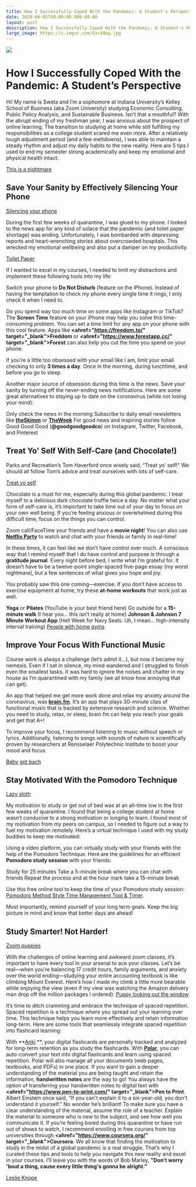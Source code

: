 ```yaml
---
title: How I Successfully Coped With the Pandemic: A Student's Perspective
date: 2020-06-02T08:00:00.000-08:00
layout: post
description: How I Successfully Coped With the Pandemic: A Student's Perspective
large_image: https://i.imgur.com/Exc48ep.jpg    
---
```


<img class="img-fluid" src="https://i.imgur.com/Exc48ep.jpg">

# How I Successfully Coped With the Pandemic: A Student’s Perspective

Hi! My name is Sweta and I’m a sophomore at Indiana University’s Kelley School of Business (aka Zoom University) studying Economic Consulting, Public Policy Analysis, and Sustainable Business. Isn’t that a mouthful?
With the abrupt ending of my freshman year, I was anxious about the prospect of online learning. The transition to studying at home while still fulfilling my responsibilities as a college student scared me even more.  After a relatively tough adjustment period (and a few meltdowns), I was able to maintain a steady rhythm and adjust my daily habits to the new reality. Here are 5 tips I used to end my semester strong academically and keep my emotional and physical health intact: 

<a href="https://imgur.com/Ai8DjO1" target="_blank">This is a nightmare</a>

## Save Your Sanity by Effectively Silencing Your Phone

<a href="https://imgur.com/UtUm8EP" target="_blank">Silencing your phone</a>

During the first few weeks of quarantine, I was glued to my phone. I looked to the news app for any kind of solace that the pandemic (and toilet paper shortage) was ending. Unfortunately, I was bombarded with depressing reports and heart-wrenching stories about overcrowded hospitals. This wrecked my emotional wellbeing and also put a damper on my productivity. 

<a href="https://imgur.com/r787Yqi" target="_blank">Toilet Paper</a>

If I wanted to excel in my courses, I needed to limit my distractions and implement these following tools into my life:

Switch your phone to **Do Not Disturb** (feature on the iPhone). Instead of having the temptation to check my phone every single time it rings, I only check it when I need to. 

Do you spend way too much time on some apps like Instagram or TikTok? The **Screen Time** feature on your iPhone may help you solve this time-consuming problem. You can set a time limit for any app on your phone with this cool feature. Apps like **<ahref="https://freedom.to/" target="_blank">Freddom</a>** or **<ahref="https://www.forestapp.cc/" target="_blank">Forest</a>** can also help you cut the time you spend on your phone. 

If you’re a little too obsessed with your email like I am, limit your email checking to only **3 times a day**. Once in the morning, during lunchtime, and before you go to sleep.

Another major source of obsession during this time is the news. Save your sanity by turning off the never-ending news notifications. Here are some great alternatives to staying up to date on the coronavirus (while not losing your mind):

Only check the news in the morning
Subscribe to daily email newsletters like **<a href="https://www.theskimm.com/" target="_blank">theSkimm</a>** or **<a href="https://theweek.com/" target="_blank">TheWeek</a>**
For good news and inspiring stories follow Good Good Good (**@goodgoodgoodco**) on Instagram, Twitter, Facebook, and Pinterest

## Treat Yo’ Self With Self-Care (and Chocolate!)

Parks and Recreation’s Tom Haverford once wisely said, “Treat yo’ self!” We should all follow Tom’s advice and treat ourselves with lots of self-care.

<a href="https://imgur.com/9tNrQeC" target="_blank">Treat yo self</a>
 
Chocolate is a must for me, especially during this global pandemic. I treat myself to a delicious dark chocolate truffle twice a day. No matter what your form of self-care is, it’s important to take time out of your day to focus on your own well being. If you’re feeling anxious or overwhelmed during this difficult time, focus on the things you can control. 

Zoom call/FaceTime your friends and have a **movie night**! You can also use **<a href="https://www.netflixparty.com/" target="_blank">Netflix Party</a>** to watch and chat with your friends or family in real-time!

In these times, it can feel like we don’t have control over much. A conscious way that I remind myself that I do have control and purpose is through a **gratitude journal**. Every night before bed, I write what I’m grateful for. It doesn’t have to be a twelve-point single-spaced five-page essay (my worst nightmare), but a few sentences of what gives you hope and joy. 

You probably saw this one coming—exercise. If you don’t have access to exercise equipment at home, try these **at-home workouts** that work just as well. 

**Yoga** or **Pilates** (YouTube is your best friend here)
Go outside for a **15-minute walk** (I hear you… this isn’t really at home)
**Johnson & Johnson 7 Minute Workout App** (Hell Week for Navy Seals. Uh, I mean… high-intensity interval training)
<a href="https://imgur.com/7YWRr4q" target="_blank">People with home gyms</a>

## Improve Your Focus With Functional Music

Course work is always a challenge (let’s admit it…), but now it became my nemesis. Even if I sat in silence, my mind wandered and I struggled to finish even the smallest tasks. It was hard to ignore the noises and chatter in my house as I’m quarantined with my family (we all know how annoying that can get). 

An app that helped me get more work done and relax my anxiety around the coronavirus, was **<a href="https://www.brain.fm/" target="_blank">brain.fm</a>**. It’s an app that plays 30-minute clips of functional music that is backed by extensive research and science. Whether you need to study, relax, or sleep, brain.fm can help you reach your goals and get that A+! 

To improve your focus, I recommend listening to music without speech or lyrics. Additionally, listening to songs with sounds of nature is scientifically proven by researchers at Rensselaer Polytechnic Institute to boost your mood and focus.

<a href="https://imgur.com/THF7cXi" target="_blank">Baby got bach</a>

## Stay Motivated With the Pomodoro Technique

<a href="https://imgur.com/qJ82JDO" target="_blank">Lazy sloth</a>

My motivation to study or get out of bed was at an all-time low in the first few weeks of quarantine. I found that being a college student at home wasn’t conducive to a strong motivation or longing to learn. I found most of my motivation from my peers on campus, so I needed to figure out a way to fuel my motivation remotely. Here’s a virtual technique I used with my study buddies to keep me motivated:

Using a video platform, you can virtually study with your friends with the help of the Pomodoro Technique. Here are the guidelines for an efficient **Pomodoro study session** with your friends:

Study for 25 minutes
Take a 5-minute break where you can chat with friends
Repeat the process and at the hour mark take a 15-minute break

Use this free online tool to keep the time of your Pomodoro study session: <a href="https://www.marinaratimer.com/" target="_blank">Pomodoro Method Style Time Management Tool & Timer</a>.

Most importantly, remind yourself of your long term goals. Keep the big picture in mind and know that better days are ahead!

## Study Smarter! Not Harder!

<a href="https://imgur.com/f7VTZnN" target="_blank">Zoom puppies</a>

With the challenges of online learning and awkward zoom classes, it’s important to have every tool in your arsenal to ace your classes. Let’s be real—when you’re balancing 17 credit hours, family arguments, and anxiety over the world ending—studying your entire accounting textbook is like climbing Mount Everest. Here’s how I made my climb a little more bearable while enjoying the view (even if my view was watching the Amazon delivery man drop off the million packages I ordered): 
<a href="https://imgur.com/FKYTrDd" target="_blank">Puppy looking out the window</a>

It’s time to ditch cramming and embrace the technique of spaced repetition. Spaced repetition is a technique where you spread out your learning over time. This technique helps you learn more effectively and retain information long-term. Here are some tools that seamlessly integrate spaced repetition into flashcard learning:
 
With **<a href="https://apps.ankiweb.net/" target="_blank">Anki</a>
**, your digital flashcards are personally tracked and analyzed for long-term retention as you study the flashcards. 
With **<a href="https://getpolarized.io/" target="_blank">Polar</a>**, you can auto-convert your text into digital flashcards and learn using spaced repetition. Polar will also manage all your documents (web pages, textbooks, and PDFs) in one place. 
If you want to gain a deeper understanding of the material you are being taught and retain the information, **handwritten notes** are the way to go! You always have the option of transferring your handwritten notes to digital text with **<ahref="https://www.pen-to-print.com/" target="_blank">Pen to Print</a>**. 
Albert Einstein once said, “If you can't explain it to a six-year-old, you don't understand it yourself.” No wonder he’s brilliant! To make sure you have a clear understanding of the material, assume the role of a teacher. Explain the material to someone who is new to the subject, and see how well you communicate it. 
If you’re feeling bored during this quarantine or have run out of shows to watch, I recommend enrolling in free courses from top universities through **<ahref="https://www.coursera.org/" target="_blank">Coursera</a>**. 
We all know that finding the motivation to study in the midst of a global pandemic is a real struggle. That’s why I curated these tips and tools to help you navigate this new reality and excel in your courses. I’ll leave you with the words of Bob Marley, **"Don't worry 'bout a thing, cause every little thing's gonna be alright."** 

<a href="https://imgur.com/AMvOliD" target="_blank">Leslie Knope</a>

